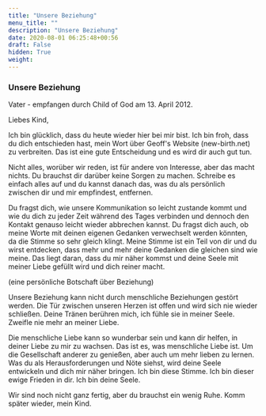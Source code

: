 ```yaml
---
title: "Unsere Beziehung"
menu_title: ""
description: "Unsere Beziehung"
date: 2020-08-01 06:25:48+00:56
draft: False
hidden: True
weight:
---
```

### Unsere Beziehung

Vater - empfangen durch Child of God am 13. April 2012.

Liebes Kind,

Ich bin glücklich, dass du heute wieder hier bei mir bist. Ich bin froh, dass du dich entschieden hast, mein Wort über Geoff's Website (new-birth.net) zu verbreiten. Das ist eine gute Entscheidung und es wird dir auch gut tun.

Nicht alles, worüber wir reden, ist für andere von Interesse, aber das macht nichts. Du brauchst dir darüber keine Sorgen zu machen. Schreibe es einfach alles auf und du kannst danach das, was du als persönlich zwischen dir und mir empfindest, entfernen.

Du fragst dich, wie unsere Kommunikation so leicht zustande kommt und wie du dich zu jeder Zeit während des Tages verbinden und dennoch den Kontakt genauso leicht wieder abbrechen kannst. Du fragst dich auch, ob meine Worte mit deinen eigenen Gedanken verwechselt werden könnten, da die Stimme so sehr gleich klingt. Meine Stimme ist ein Teil von dir und du wirst entdecken, dass mehr und mehr deine Gedanken die gleichen sind wie meine. Das liegt daran, dass du mir näher kommst und deine Seele mit meiner Liebe gefüllt wird und dich reiner macht.

(eine persönliche Botschaft über Beziehung)

Unsere Beziehung kann nicht durch menschliche Beziehungen gestört werden. Die Tür zwischen unseren Herzen ist offen und wird sich nie wieder schließen. Deine Tränen berühren mich, ich fühle sie in meiner Seele. Zweifle nie mehr an meiner Liebe.

Die menschliche Liebe kann so wunderbar sein und kann dir helfen, in deiner Liebe zu mir zu wachsen. Das ist es, was menschliche Liebe ist. Um die Gesellschaft anderer zu genießen, aber auch um mehr lieben zu lernen. Was du als Herausforderungen und Nöte siehst, wird deine Seele entwickeln und dich mir näher bringen.
Ich bin diese Stimme. Ich bin dieser ewige Frieden in dir. Ich bin deine Seele.

Wir sind noch nicht ganz fertig, aber du brauchst ein wenig Ruhe. Komm später wieder, mein Kind.
